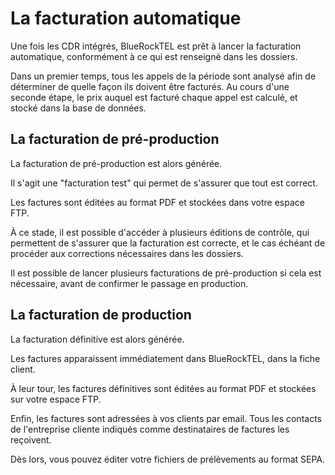 # La facturation automatique

Une fois les CDR intégrés, BlueRockTEL est prêt à lancer la facturation automatique, conformément à ce qui est renseigné dans les dossiers.

Dans un premier temps, tous les appels de la période sont analysé afin de déterminer de quelle façon ils doivent être facturés. Au cours d'une seconde étape, le prix auquel est facturé chaque appel est calculé, et stocké dans la base de données. 

## La facturation de pré-production
La facturation de pré-production est alors générée.

Il s'agit une "facturation test" qui permet de s'assurer que tout est correct.

Les factures sont éditées au format PDF et stockées dans votre espace FTP.

À ce stade, il est possible d'accéder à plusieurs éditions de contrôle, qui permettent de s'assurer que la facturation est correcte, et le cas échéant de procéder aux corrections nécessaires dans les dossiers.

Il est possible de lancer plusieurs facturations de pré-production si cela est nécessaire, avant de confirmer le passage en production.

## La facturation de production
La facturation définitive est alors générée.

Les factures apparaissent immédiatement dans BlueRockTEL, dans la fiche client.

À leur tour, les factures définitives sont éditées au format PDF et stockées sur votre espace FTP.

Enfin, les factures sont adressées à vos clients par email. Tous les contacts de l'entreprise cliente indiqués comme destinataires de factures les reçoivent.

Dès lors, vous pouvez éditer votre fichiers de prélèvements au format SEPA.
